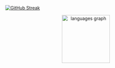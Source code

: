 [![GitHub Streak](https://streak-stats.demolab.com?user=Farrel44&theme=dark)](https://git.io/streak-stats)
<div align="center">
  <img src="https://github-readme-stats.vercel.app/api/top-langs?username=Farrel44&locale=en&hide_title=false&layout=compact&card_width=300&langs_count=5&theme=dracula&hide_border=false&order=2" height="150" alt="languages graph"  />
</div>
